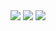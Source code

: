 <div align="center">
	<img src="https://img.shields.io/badge/Python-#3776AB?style=flat&logo=Python&logoColor=white" />
	<img src="https://img.shields.io/badge/test1-E34F26?style=flat&logo=test1&logoColor=white" />
	<img src="https://img.shields.io/badge/test2-1572B6?style=flat&logo=test2&logoColor=white" />
</div>
